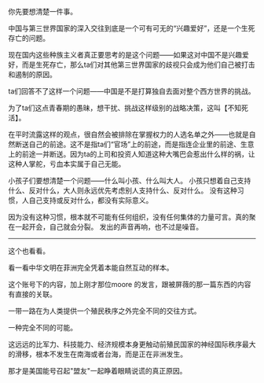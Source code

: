 你先要想清楚一件事。

中国与第三世界国家的深入交往到底是一个可有可无的“兴趣爱好”，还是一个生死存亡的问题。

现在国内这些种族主义者真正要思考的是这个问题——如果这对中国不是兴趣爱好，而是生死存亡，那么ta们对其他第三世界国家的歧视只会成为他们自己被打击和遏制的原因。

ta们回答不了这样一个问题——中国是不是打算独自去面对整个西方世界的挑战。

为了ta们这点青春期的愚昧，想干扰、挑战这样级别的战略决策，这叫【不知死活】。 

在平时流露这样的观点，很自然会被排除在掌握权力的人选名单之外——也就是自然断送自己的前途。这不是指ta们“官场”上的前途，而是指连企业里的前途、生意上的前途一并断送。因为ta的上司和投资人知道这种大嘴巴会惹出什么样的祸，让这种人掌舵，亏血本实属于自己无能。 

小孩子们要想清楚一个问题——什么叫小孩、什么叫大人。 小孩只想着自己支持什么、反对什么，大人则永远优先考虑别人支持什么、反对什么。 没有这种习惯，人自己支持或反对什么，都没有实际意义。

因为没有这种习惯，根本就不可能有任何组织，没有任何集体的力量可言。真的聚在一起开会，自己就会分裂。 发出的声音再响，也不过是噪音。

---

这个也看看。

看一看中华文明在菲洲完全凭着本能自然互动的样本。

这个账号下的内容，加上刚才那位moore 的发言，跟被屏薇的那一篇东西的内容有直接的关联。

一带一路在为人类提供一个殖民秩序之外完全不同的交往方式。

一种完全不同的可能。

这远远的比军力、科技能力、经济规模本身更触动前殖民国家的神经国际秩序最大的滑移，根本不发生在南海或者台海，而是正在非洲发生。

那才是美国能号召起"盟友"一起睁着眼睛说谎的真正原因。